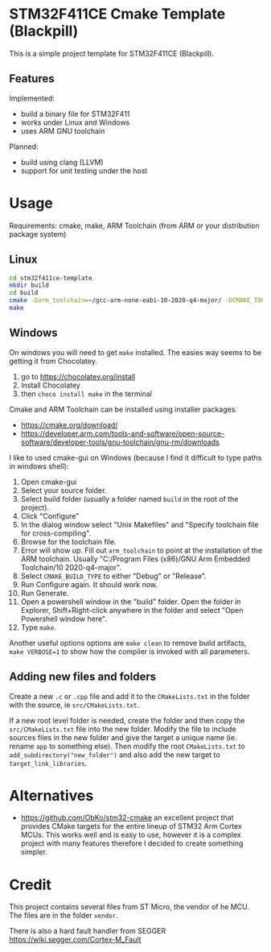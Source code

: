 # STM32F411CE Cmake Template (Blackpill)

This is a simple project template for STM32F411CE (Blackpill).

## Features

Implemented:

- build a binary file for STM32F411
- works under Linux and Windows
- uses ARM GNU toolchain

Planned:

- build using clang (LLVM)
- support for unit testing under the host

# Usage

Requirements: cmake, make, ARM Toolchain (from ARM or your distribution package system)

## Linux

```bash
cd stm32f411ce-template
mkdir build
cd build
cmake -Darm_toolchain=~/gcc-arm-none-eabi-10-2020-q4-major/ -DCMAKE_TOOLCHAIN_FILE=../arm-gcc-toolchain.cmake -DCMAKE_BUILD_TYPE=Debug ..
make
```

## Windows

On windows you will need to get `make` installed. The easies way seems to be getting it from Chocolatey.

1. go to https://chocolatey.org/install
2. Install Chocolatey
3. then `choco install make` in the terminal

Cmake and ARM Toolchain can be installed using installer packages. 

- https://cmake.org/download/
- https://developer.arm.com/tools-and-software/open-source-software/developer-tools/gnu-toolchain/gnu-rm/downloads

I like to used cmake-gui on Windows (because I find it difficult to type paths in windows shell):

1. Open cmake-gui
2. Select your source folder.
3. Select build folder (usually a folder named `build` in the root of the project).
4. Click "Configure"
5. In the dialog window select "Unix Makefiles" and "Specify toolchain file for cross-compiling".
6. Browse for the toolchain file.
7. Error will show up. Fill out `arm_toolchain` to point at the installation of the ARM toolchain. Usually "C:/Program Files (x86)/GNU Arm Embedded Toolchain/10 2020-q4-major".
8. Select `CMAKE_BUILD_TYPE` to either "Debug" or "Release".
9. Run Configure again. It should work now.
10. Run Generate.
11. Open a powershell window in the "build" folder. Open the folder in Explorer, Shift+Right-click anywhere in the folder and select "Open Powershell window here".
12. Type `make`.

Another useful options options are `make clean` to remove build artifacts, `make VERBOSE=1` to show how the compiler is invoked with all parameters. 

## Adding new files and folders

Create a new `.c` or `.cpp` file and add it to the `CMakeLists.txt` in the folder with the source, ie `src/CMakeLists.txt`.

If a new root level folder is needed, create the folder and then copy the `src/CMakeLists.txt` file into the new folder. Modify the file to include sources files in the new folder and give the target a unique name (ie. rename `app` to something else). Then modify the root `CMakeLists.txt` to `add_subdirectory("new_folder")` and also add the new target to `target_link_libraries`.

# Alternatives

- https://github.com/ObKo/stm32-cmake an excellent project that provides CMake targets for the entire lineup of STM32 Arm Cortex MCUs. This works well and is easy to use, however it is a complex project with many features therefore I decided to create something simpler. 

# Credit

This project contains several files from ST Micro, the vendor of he MCU. The files are in the folder `vendor`.

There is also a hard fault handler from SEGGER https://wiki.segger.com/Cortex-M_Fault
